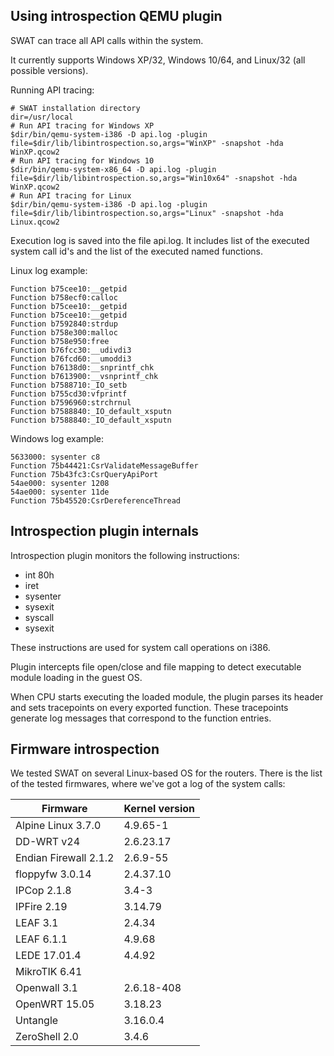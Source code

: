 ## Using introspection QEMU plugin

SWAT can trace all API calls within the system.

It currently supports Windows XP/32, Windows 10/64, and Linux/32 (all possible versions).

Running API tracing:

    # SWAT installation directory
    dir=/usr/local
    # Run API tracing for Windows XP
    $dir/bin/qemu-system-i386 -D api.log -plugin file=$dir/lib/libintrospection.so,args="WinXP" -snapshot -hda WinXP.qcow2
    # Run API tracing for Windows 10
    $dir/bin/qemu-system-x86_64 -D api.log -plugin file=$dir/lib/libintrospection.so,args="Win10x64" -snapshot -hda WinXP.qcow2
    # Run API tracing for Linux
    $dir/bin/qemu-system-i386 -D api.log -plugin file=$dir/lib/libintrospection.so,args="Linux" -snapshot -hda Linux.qcow2

Execution log is saved into the file api.log. It includes list of the executed system call id's and the list of the executed named functions.

Linux log example:
```
Function b75cee10:__getpid
Function b758ecf0:calloc
Function b75cee10:__getpid
Function b75cee10:__getpid
Function b7592840:strdup
Function b758e300:malloc
Function b758e950:free
Function b76fcc30:__udivdi3
Function b76fcd60:__umoddi3
Function b76138d0:__snprintf_chk
Function b7613900:__vsnprintf_chk
Function b7588710:_IO_setb
Function b755cd30:vfprintf
Function b7596960:strchrnul
Function b7588840:_IO_default_xsputn
Function b7588840:_IO_default_xsputn
```

Windows log example:
```
5633000: sysenter c8
Function 75b44421:CsrValidateMessageBuffer
Function 75b43fc3:CsrQueryApiPort
54ae000: sysenter 1208
54ae000: sysenter 11de
Function 75b45520:CsrDereferenceThread
```

## Introspection plugin internals

Introspection plugin monitors the following instructions:
* int 80h
* iret
* sysenter
* sysexit
* syscall
* sysexit

These instructions are used for system call operations on i386.

Plugin intercepts file open/close and file mapping to detect executable module loading in the guest OS.

When CPU starts executing the loaded module, the plugin parses its header and sets tracepoints on every exported function. These tracepoints generate log messages that correspond to the function entries.

## Firmware introspection

We tested SWAT on several Linux-based OS for the routers.
There is the list of the tested firmwares, where we've got a log of the system calls:

| Firmware | Kernel version |
|----------|----------------|
| Alpine Linux 3.7.0 | 4.9.65-1 |
| DD-WRT v24 | 2.6.23.17 |
| Endian Firewall 2.1.2 | 2.6.9-55 |
| floppyfw 3.0.14 | 2.4.37.10 |
| IPCop 2.1.8 | 3.4-3 |
| IPFire 2.19 | 3.14.79 |
| LEAF 3.1 | 2.4.34 |
| LEAF 6.1.1 | 4.9.68 |
| LEDE 17.01.4 | 4.4.92 |
| MikroTIK 6.41 | |
| Openwall 3.1 | 2.6.18-408 |
| OpenWRT 15.05 | 3.18.23 |
| Untangle | 3.16.0.4 |
| ZeroShell 2.0 | 3.4.6 |

